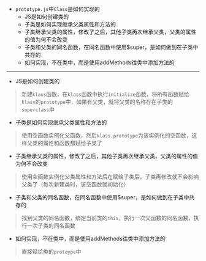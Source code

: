 - `prototype.js`中`Class`是如何实现的
    - JS是如何创建类的
    - 子类是如何实现继承父类属性和方法的
    - 子类继承父类的属性，修改了之后，其他子类再次继承父类，父类的属性的值为何不会改变
    - 子类和父类的同名函数，在同名函数中使用$super，是如何做到在子类中共存的
    - 如何实现，不在类中，而是使用addMethods往类中添加方法的
---
- JS是如何创建类的
> 新建`klass`函数，在`klass`函数中执行`initialize`函数，将所有函数赋给`klass`的`prototype`中，如果有父类，就将父类的名称存在子类的`superclass`中
- 子类是如何实现继承父类属性和方法的
> 使用空函数实例化父函数，然后`klass.prototype`为该实例化的空函数，这样父类的属性和函数都赋给子类了
- 子类继承父类的属性，修改了之后，其他子类再次继承父类，父类的属性的值为何不会改变
> 使用空函数实例化父类属性和方法后在赋给子类后，子类再修改就不会影响父类了（每次新建类时，该空函数就初始化）
- 子类和父类的同名函数，在同名函数中使用$super，是如何做到在子类中共存的
> 找到父类的同名函数，绑定当前类的`this`，执行一次父函数的同名函数，执行一次子类的同名函数
- 如何实现，不在类中，而是使用addMethods往类中添加方法的
> 直接赋给类的`protoype`中